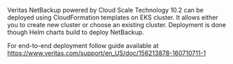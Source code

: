 Veritas NetBackup powered by Cloud Scale Technology 10.2 can be deployed using CloudFormation templates on EKS cluster. It allows either you to create new cluster or choose an existing cluster. Deployment is done though Helm charts build to deploy NetBackup.

For end-to-end deployment follow guide available at https://www.veritas.com/support/en_US/doc/156213878-160710711-1
